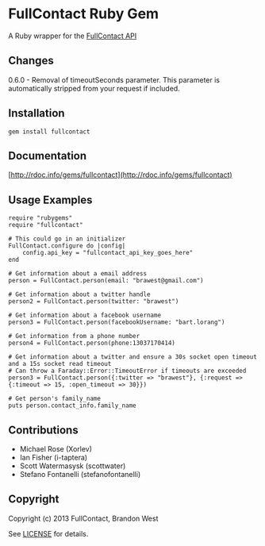 FullContact Ruby Gem
====================
A Ruby wrapper for the [FullContact API](http://www.fullcontact.com/)

Changes
-------

0.6.0 - Removal of timeoutSeconds parameter. This parameter is automatically stripped from your request if included.

Installation
------------
    gem install fullcontact

Documentation
-------------
[http://rdoc.info/gems/fullcontact](http://rdoc.info/gems/fullcontact)

Usage Examples
--------------
    require "rubygems"
    require "fullcontact"

	# This could go in an initializer
	FullContact.configure do |config|
		config.api_key = "fullcontact_api_key_goes_here"
	end
	
    # Get information about a email address
    person = FullContact.person(email: "brawest@gmail.com")
    
    # Get information about a twitter handle
    person2 = FullContact.person(twitter: "brawest")

    # Get information about a facebook username
    person3 = FullContact.person(facebookUsername: "bart.lorang")
    
    # Get information from a phone number
    person4 = FullContact.person(phone:13037170414)
    
    # Get information about a twitter and ensure a 30s socket open timeout and a 15s socket read timeout
    # Can throw a Faraday::Error::TimeoutError if timeouts are exceeded
    person3 = FullContact.person({:twitter => "brawest"}, {:request => {:timeout => 15, :open_timeout => 30}})

	# Get person's family_name
	puts person.contact_info.family_name
	
Contributions
-------------
- Michael Rose (Xorlev)
- Ian Fisher (i-taptera)
- Scott Watermasysk (scottwater)
- Stefano Fontanelli (stefanofontanelli)

Copyright
---------
Copyright (c) 2013 FullContact, Brandon West

See [LICENSE](https://github.com/brandonmwest/rainmaker/blob/master/LICENSE.md) for details.
